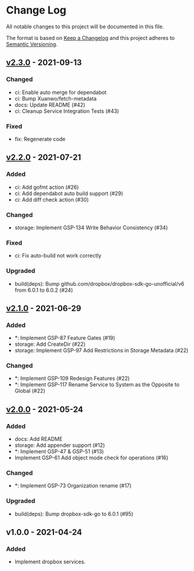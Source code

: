 # Change Log

All notable changes to this project will be documented in this file.

The format is based on [Keep a Changelog](https://keepachangelog.com/)
and this project adheres to [Semantic Versioning](https://semver.org/).

## [v2.3.0] - 2021-09-13

### Changed

- ci: Enable auto merge for dependabot
- ci: Bump Xuanwo/fetch-metadata
- docs: Update README (#42)
- ci: Cleanup Service Integration Tests (#43)

### Fixed

- fix: Regenerate code

## [v2.2.0] - 2021-07-21

### Added

- ci: Add gofmt action (#26)
- ci: Add dependabot auto build support (#29)
- ci: Add diff check action (#30)

### Changed

- storage: Implement GSP-134 Write Behavior Consistency (#34)

### Fixed

- ci: Fix auto-build not work correctly

### Upgraded

- build(deps): Bump github.com/dropbox/dropbox-sdk-go-unofficial/v6 from 6.0.1 to 6.0.2 (#24)

## [v2.1.0] - 2021-06-29

### Added

- *: Implement GSP-87 Feature Gates (#19)
- storage: Add CreateDir (#22)
- storage: Implement GSP-97 Add Restrictions in Storage Metadata (#22)

### Changed

- *: Implement GSP-109 Redesign Features (#22)
- *: Implement GSP-117 Rename Service to System as the Opposite to Global (#22)

## [v2.0.0] - 2021-05-24

### Added

- docs: Add README
- storage: Add appender support (#12)
- *: Implement GSP-47 & GSP-51 (#13)
- Implement GSP-61 Add object mode check for operations (#16)

### Changed

- *: Implement GSP-73 Organization rename (#17)

### Upgraded

- build(deps): Bump dropbox-sdk-go to 6.0.1 (#95)

## v1.0.0 - 2021-04-24

### Added

- Implement dropbox services.

[v2.3.0]: https://github.com/beyondstorage/go-service-dropbox/compare/v2.2.0...v2.3.0
[v2.2.0]: https://github.com/beyondstorage/go-service-dropbox/compare/v2.1.0...v2.2.0
[v2.1.0]: https://github.com/beyondstorage/go-service-dropbox/compare/v2.0.0...v2.1.0
[v2.0.0]: https://github.com/beyondstorage/go-service-dropbox/compare/v1.0.0...v2.0.0
